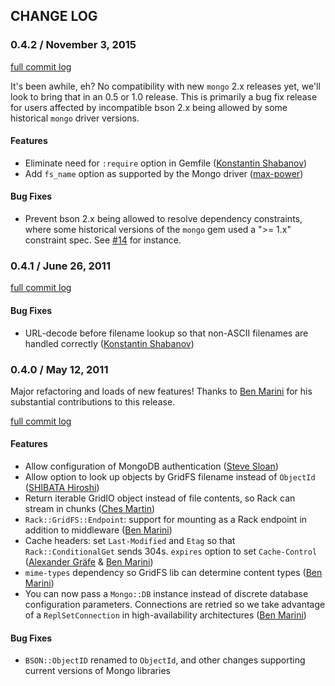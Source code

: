 CHANGE LOG
----------

### 0.4.2 / November 3, 2015 ###

[full commit log](https://github.com/skinandbones/rack-gridfs/compare/v0.4.1...v0.4.2)

It's been awhile, eh? No compatibility with new `mongo` 2.x releases yet,
we'll look to bring that in an 0.5 or 1.0 release. This is primarily a bug fix
release for users affected by incompatible bson 2.x being allowed by some
historical `mongo` driver versions.

#### Features ####

- Eliminate need for `:require` option in Gemfile ([Konstantin Shabanov])
- Add `fs_name` option as supported by the Mongo driver ([max-power])

#### Bug Fixes ####

- Prevent bson 2.x being allowed to resolve dependency constraints, where some
  historical versions of the `mongo` gem used a ">= 1.x" constraint spec.
  See [#14](https://github.com/skinandbones/rack-gridfs/issues/14) for instance.


### 0.4.1 / June 26, 2011 ###

[full commit log](https://github.com/skinandbones/rack-gridfs/compare/v0.4.0...v0.4.1)

#### Bug Fixes ####

- URL-decode before filename lookup so that non-ASCII filenames are handled
  correctly ([Konstantin Shabanov])


### 0.4.0 / May 12, 2011 ###

Major refactoring and loads of new features! Thanks to [Ben Marini] for his
substantial contributions to this release.

[full commit log](https://github.com/skinandbones/rack-gridfs/compare/v0.2.0...v0.4.0)

#### Features ####

- Allow configuration of MongoDB authentication ([Steve Sloan])
- Allow option to look up objects by GridFS filename instead of `ObjectId`
  ([SHIBATA Hiroshi])
- Return iterable GridIO object instead of file contents, so Rack can stream in
  chunks ([Ches Martin])
- `Rack::GridFS::Endpoint`: support for mounting as a Rack endpoint in addition
  to middleware ([Ben Marini])
- Cache headers: set `Last-Modified` and `Etag` so that `Rack::ConditionalGet`
  sends 304s. `expires` option to set `Cache-Control` ([Alexander Gräfe] & [Ben
  Marini])
- `mime-types` dependency so GridFS lib can determine content types ([Ben
  Marini])
- You can now pass a `Mongo::DB` instance instead of discrete database
  configuration parameters. Connections are retried so we take advantage of a
  `ReplSetConnection` in high-availability architectures ([Ben Marini])

#### Bug Fixes ####

- `BSON::ObjectID` renamed to `ObjectId`, and other changes supporting
  current versions of Mongo libraries

[Alexander Gräfe]: https://github.com/rickenharp
[SHIBATA Hiroshi]: https://github.com/hsbt
[Ben Marini]: https://github.com/bmarini
[Ches Martin]: https://github.com/ches
[max-power]: https://github.com/max-power
[Konstantin Shabanov]: https://github.com/etehtsea
[Steve Sloan]: https://github.com/CodeMonkeySteve
